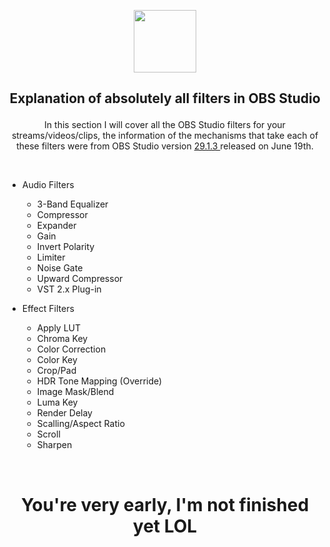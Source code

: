<p align="center"> <img src="https://jdleongomez.info/es/post/obs/featured.png" height="100" /> </p>

##  <p align="center"> Explanation of absolutely all filters in OBS Studio </p>
<p align="center"> In this section I will cover all the OBS Studio filters for your streams/videos/clips, the information of the mechanisms that take each of these filters were from OBS Studio version <a href="https://github.com/obsproject/obs-studio/releases/tag/29.1.3">29.1.3 </a> released on June 19th. </p>
<br>

* Audio Filters
  * 3-Band Equalizer
  * Compressor
  * Expander
  * Gain
  * Invert Polarity
  * Limiter
  * Noise Gate
  * Upward Compressor
  * VST 2.x Plug-in

* Effect Filters
  * Apply LUT
  * Chroma Key
  * Color Correction
  * Color Key
  * Crop/Pad
  * HDR Tone Mapping (Override)
  * Image Mask/Blend
  * Luma Key
  * Render Delay
  * Scalling/Aspect Ratio
  * Scroll
  * Sharpen
<br>

# <p align="center"> You're very early, I'm not finished yet LOL </p>
